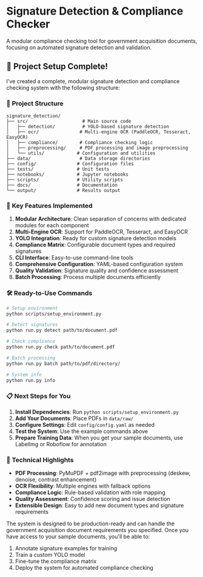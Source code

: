 # Signature Detection & Compliance Checker

A modular compliance checking tool for government acquisition documents, focusing on automated signature detection and validation.

## 🎉 Project Setup Complete!

I've created a complete, modular signature detection and compliance checking system with the following structure:

### 📁 **Project Structure**
```
signature_detection/
├── src/                    # Main source code
│   ├── detection/          # YOLO-based signature detection
│   ├── ocr/               # Multi-engine OCR (PaddleOCR, Tesseract, EasyOCR)
│   ├── compliance/        # Compliance checking logic
│   ├── preprocessing/     # PDF processing and image preprocessing
│   └── utils/            # Configuration and utilities
├── data/                  # Data storage directories
├── config/               # Configuration files
├── tests/                # Unit tests
├── notebooks/            # Jupyter notebooks
├── scripts/              # Utility scripts
├── docs/                 # Documentation
└── output/               # Results output
```

### 🚀 **Key Features Implemented**

1. **Modular Architecture**: Clean separation of concerns with dedicated modules for each component
2. **Multi-Engine OCR**: Support for PaddleOCR, Tesseract, and EasyOCR
3. **YOLO Integration**: Ready for custom signature detection models
4. **Compliance Matrix**: Configurable document types and required signatures
5. **CLI Interface**: Easy-to-use command-line tools
6. **Comprehensive Configuration**: YAML-based configuration system
7. **Quality Validation**: Signature quality and confidence assessment
8. **Batch Processing**: Process multiple documents efficiently

### 🛠 **Ready-to-Use Commands**

```bash
# Setup environment
python scripts/setup_environment.py

# Detect signatures
python run.py detect path/to/document.pdf

# Check compliance
python run.py check path/to/document.pdf

# Batch processing
python run.py batch path/to/pdf/directory/

# System info
python run.py info
```

### 📋 **Next Steps for You**

1. **Install Dependencies**: Run `python scripts/setup_environment.py`
2. **Add Your Documents**: Place PDFs in `data/raw/`
3. **Configure Settings**: Edit `config/config.yaml` as needed
4. **Test the System**: Use the example commands above
5. **Prepare Training Data**: When you get your sample documents, use LabelImg or Roboflow for annotation

### 🔧 **Technical Highlights**

- **PDF Processing**: PyMuPDF + pdf2image with preprocessing (deskew, denoise, contrast enhancement)
- **OCR Flexibility**: Multiple engines with fallback options
- **Compliance Logic**: Rule-based validation with role mapping
- **Quality Assessment**: Confidence scoring and issue detection
- **Extensible Design**: Easy to add new document types and signature requirements

The system is designed to be production-ready and can handle the government acquisition document requirements you specified. Once you have access to your sample documents, you'll be able to:

1. Annotate signature examples for training
2. Train a custom YOLO model
3. Fine-tune the compliance matrix
4. Deploy the system for automated compliance checking

